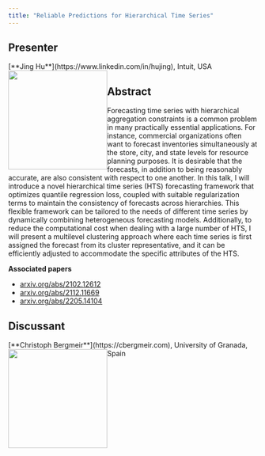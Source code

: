 ```yaml
---
title: "Reliable Predictions for Hierarchical Time Series"
---
```


## Presenter

<div class = "figure">
[**Jing Hu**](https://www.linkedin.com/in/hujing), Intuit, USA
<img src="/img/jing.png"  width=200px height=200px style="float:left">
</div>

## Abstract

Forecasting time series with hierarchical aggregation constraints is a common problem in many practically essential applications. For instance, commercial organizations often want to forecast inventories simultaneously at the store, city, and state levels for resource planning purposes. It is desirable that the forecasts, in addition to being reasonably accurate, are also consistent with respect to one another. In this talk, I will introduce a novel hierarchical time series (HTS) forecasting framework that optimizes quantile regression loss, coupled with suitable regularization terms to maintain the consistency of forecasts across hierarchies. This flexible framework can be tailored to the needs of different time series by dynamically combining heterogeneous forecasting models. Additionally, to reduce the computational cost when dealing with a large number of HTS, I will present a multilevel clustering approach where each time series is first assigned the forecast from its cluster representative, and it can be efficiently adjusted to accommodate the specific attributes of the HTS.

**Associated papers**

* [arxiv.org/abs/2102.12612](https://arxiv.org/abs/2102.12612)
* [arxiv.org/abs/2112.11669](https://arxiv.org/abs/2112.11669)
* [arxiv.org/abs/2205.14104](https://arxiv.org/abs/2205.14104)

## Discussant

<div class = "figure">
[**Christoph Bergmeir**](https://cbergmeir.com), University of Granada, Spain
<img src=/img/christoph.png  width=200px height=200px style="float:left">
</div>
